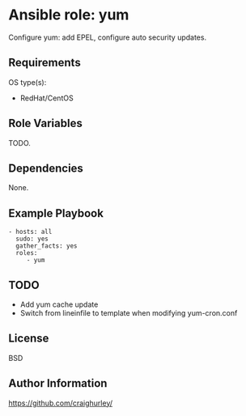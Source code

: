 Ansible role: yum
=================

Configure yum: add EPEL, configure auto security updates.

Requirements
------------

OS type(s):
- RedHat/CentOS

Role Variables
--------------

TODO.

Dependencies
------------

None.

Example Playbook
----------------

    - hosts: all
      sudo: yes
      gather_facts: yes
      roles:
         - yum

TODO
----

- Add yum cache update
- Switch from lineinfile to template when modifying yum-cron.conf

License
-------

BSD

Author Information
------------------

https://github.com/craighurley/
